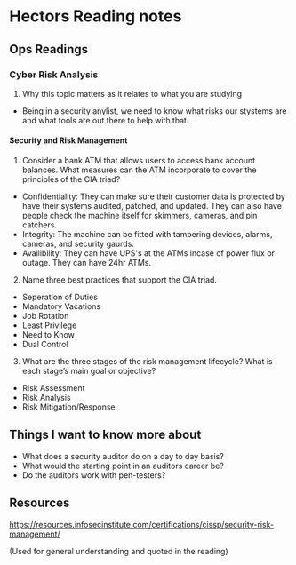 # Hectors Reading notes


## Ops Readings


### Cyber Risk Analysis

1. Why this topic matters as it relates to what you are studying

- Being in a security anylist, we need to know what risks our stystems are and what tools are out there to help with that.

#### Security and Risk Management

1. Consider a bank ATM that allows users to access bank account balances. What measures can the ATM incorporate to cover the principles of the CIA triad?

- Confidentiality: They can make sure their customer data is protected by have their systems audited, patched, and updated. They can also have people check the machine itself for skimmers, cameras, and pin catchers.
- Integrity: The machine can be fitted with tampering devices, alarms, cameras, and security gaurds.
- Availibility: They can have UPS's at the ATMs incase of power flux or outage. They can have 24hr ATMs.

2. Name three best practices that support the CIA triad.

- Seperation of Duties
- Mandatory Vacations
- Job Rotation
- Least Privilege
- Need to Know
- Dual Control

3. What are the three stages of the risk management lifecycle? What is each stage’s main goal or objective?

- Risk Assessment
- Risk Analysis
- Risk Mitigation/Response

## Things I want to know more about

- What does a security auditor do on a day to day basis?
- What would the starting point in an auditors career be?
- Do the auditors work with pen-testers?

## Resources

https://resources.infosecinstitute.com/certifications/cissp/security-risk-management/

(Used for general understanding and quoted in the reading)
